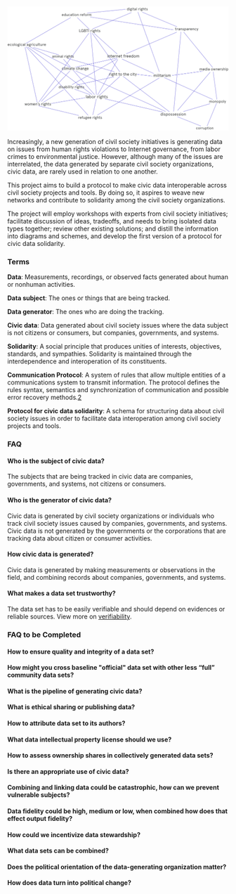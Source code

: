 <img src="https://github.com/arikan/civic-data-solidarity/raw/master/diagrams/civic-data-solidarity.png">

Increasingly, a new generation of civil society initiatives is generating data on issues from human rights violations to Internet governance, from labor crimes to environmental justice. However, although many of the issues are interrelated, the data generated by separate civil society organizations, civic data, are rarely used in relation to one another.

This project aims to build a protocol to make civic data interoperable across civil society projects and tools. By doing so, it aspires to weave new networks and contribute to solidarity among the civil society organizations.

The project will employ workshops with experts from civil society initiatives; facilitate discussion of ideas, tradeoffs, and needs to bring isolated data types together; review other existing solutions; and distill the information into diagrams and schemes, and develop the first version of a protocol for civic data solidarity.


### Terms

**Data**: Measurements, recordings, or observed facts generated about human or nonhuman activities.

**Data subject**: The ones or things that are being tracked.

**Data generator**: The ones who are doing the tracking.

**Civic data**: Data generated about civil society issues where the data subject is not citizens or consumers, but companies, governments, and systems.

**Solidarity**: A social principle that produces unities of interests, objectives, standards, and sympathies. Solidarity is maintained through the interdependence and interoperation of its constituents.

**Communication Protocol**: A system of rules that allow multiple entities of a communications system to transmit information. The protocol defines the rules syntax, semantics and synchronization of communication and possible error recovery methods.[2](https://en.wikipedia.org/wiki/Communication_protocol)

**Protocol for civic data solidarity**: A schema for structuring data about civil society issues in order to facilitate data interoperation among civil society projects and tools.


### FAQ

#### Who is the subject of civic data?
The subjects that are being tracked in civic data are companies, governments, and systems, not citizens or consumers.

#### Who is the generator of civic data?
Civic data is generated by civil society organizations or individuals who track civil society issues caused by companies, governments, and systems. Civic data is not generated by the governments or the corporations that are tracking data about citizen or consumer activities.

#### How civic data is generated?
Civic data is generated by making measurements or observations in the field, and combining records about companies, governments, and systems.

#### What makes a data set trustworthy?
The data set has to be easily verifiable and should depend on evidences or reliable sources. View more on [verifiability](https://en.wikipedia.org/wiki/Wikipedia:Verifiability).


### FAQ to be Completed

#### How to ensure quality and integrity of a data set?

#### How might you cross baseline "official" data set with other less “full” community data sets?

#### What is the pipeline of generating civic data?

#### What is ethical sharing or publishing data?

#### How to attribute data set to its authors?

#### What data intellectual property license should we use?

#### How to assess ownership shares in collectively generated data sets?

#### Is there an appropriate use of civic data?

#### Combining and linking data could be catastrophic, how can we prevent vulnerable subjects?

#### Data fidelity could be high, medium or low, when combined how does that effect output fidelity?

#### How could we incentivize data stewardship?

#### What data sets can be combined?

#### Does the political orientation of the data-generating organization matter?  

#### How does data turn into political change?
